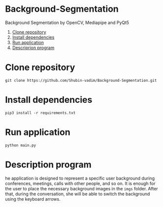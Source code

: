 # Background-Segmentation
Background Segmentation by OpenCV, Mediapipe and PyQt5

1. [Clone repository](#clone)
2. [Install dependencies](#set_req)
3. [Run application](#run)
4. [Descriprion program](#description)


# <a name="clone">Clone repository</a>
```
git clone https://github.com/Shubin-vadim/Background-Segmentation.git
```

# <a name="set_req">Install dependencies</a>

```
pip3 install -r requirements.txt
```

# <a name="run">Run application</a>

```
python main.py
```

# <a name="description">Description program</a>

he application is designed to represent a specific user background during conferences, meetings, calls with other people, and so on.
It is enough for the user to place the necessary background images in the `imgs` folder. After that, during the conversation, she will be able to switch the background using the keyboard arrows.
